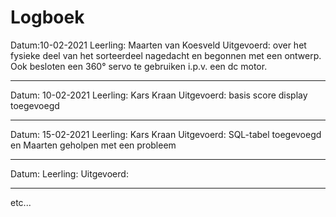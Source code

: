 # Logboek

Datum:10-02-2021
Leerling: Maarten van Koesveld
Uitgevoerd: over het fysieke deel van het sorteerdeel nagedacht en begonnen met een ontwerp. Ook besloten een 360° servo te gebruiken i.p.v. een dc motor.

---

Datum: 10-02-2021
Leerling: Kars Kraan
Uitgevoerd: basis score display toegevoegd

---

Datum: 15-02-2021
Leerling: Kars Kraan
Uitgevoerd: SQL-tabel toegevoegd en Maarten geholpen met een probleem

---

Datum:
Leerling:
Uitgevoerd:

---

etc...
